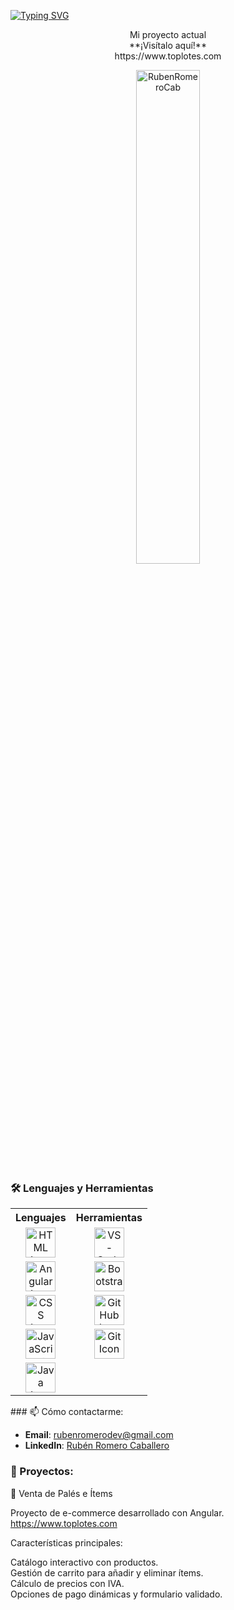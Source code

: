 [![Typing SVG](https://readme-typing-svg.herokuapp.com?color=CCCCCC&size=35&center=true&vCenter=true&width=1000&lines=Hola+👋;¡Bienvenido+a+mi+perfil+de+GitHub!+🤗;Mi+nombre+es+Rubén+Romero+Caballero+👨;;Me+apasiona+la+programación+💻;Me+encanta+compartir+conocimientos+📚;Soy+un+entusiasta+de+resolver+problemas+🧩;Soy+aprendiz+de+por+vida+📖;Me+gustaría+ser+contribuyente+de+código+abierto+🌐;Programar+es+mi+pasión+❤️;Soy+un+entusiasta+de+la+tecnología+🚀;Disfruto+enseñar+a+otros+🎓;Siempre+soy+curioso+y+creativo+🧠)](https://git.io/typing-svg)

<!-- ILLUSTRATION'S IMAGE -->

<p align="center">
Mi proyecto actual  <br>
**¡Visítalo aquí!**  <br>
https://www.toplotes.com <br>
</p>

<p align="center">
  <img width="45%" src="https://github-readme-streak-stats.herokuapp.com/?user=RubenRomeroCab&theme=gotham&show_icons=true" alt="RubenRomeroCab"/>
</p>

<!-- LANGUAGE & TOOLS -->
### 🛠️ Lenguajes y Herramientas


<p align="center">
<table>
  <tr>
    <th style="text-align:center;">Lenguajes</th>
    <th style="text-align:center;">Herramientas</th>
  </tr>
  <tr>
    <td align="center">
      <a href="https://developer.mozilla.org/en-US/docs/Web/HTML">
        <img height="48px" width="48px" alt="HTML Icon" src="https://skillicons.dev/icons?i=html"/>
      </a>
    </td>
    <td align="center">
      <a href="https://code.visualstudio.com/">
        <img height="48px" width="48px" alt="VS-Code Icon" src="https://skillicons.dev/icons?i=vscode"/>
      </a>
    </td>
  </tr>
  <tr>
    <td align="center">
      <a href="https://angular.io/">
        <img height="48px" width="48px" alt="Angular Icon" src="https://skillicons.dev/icons?i=angular"/>
      </a>
    </td>
    <td align="center">
      <a href="https://getbootstrap.com/">
        <img height="48px" width="48px" alt="Bootstrap Icon" src="https://skillicons.dev/icons?i=bootstrap"/>
      </a>
    </td>
  </tr>
  <tr>
    <td align="center">
      <a href="https://developer.mozilla.org/en-US/docs/Web/CSS">
        <img height="48px" width="48px" alt="CSS Icon" src="https://skillicons.dev/icons?i=css"/>
      </a>
    </td>
    <td align="center">
      <a href="https://github.com/">
        <img height="48px" width="48px" alt="GitHub Icon" src="https://skillicons.dev/icons?i=github"/>
      </a>
    </td>
  </tr>
  <tr>
    <td align="center">
      <a href="https://developer.mozilla.org/en-US/docs/Web/JavaScript">
        <img height="48px" width="48px" alt="JavaScript Icon" src="https://skillicons.dev/icons?i=javascript"/>
      </a>
    </td>
    <td align="center">
      <a href="https://git-scm.com/">
        <img height="48px" width="48px" alt="Git Icon" src="https://skillicons.dev/icons?i=git"/>
      </a>
    </td>
  </tr>
  <tr>
    <td align="center">
      <a href="https://www.java.com/">
        <img height="48px" width="48px" alt="Java Icon" src="https://skillicons.dev/icons?i=java"/>
      </a>
    </td>
    <td align="center"></td>
  </tr>
</table>
</p>
### 📫 Cómo contactarme:

- **Email**: rubenromerodev@gmail.com  
- **LinkedIn**: [Rubén Romero Caballero](https://www.linkedin.com/in/rubén-romero-caballero)

### 🚀 Proyectos:

🛒 Venta de Palés e Ítems

Proyecto de e-commerce desarrollado con Angular.
https://www.toplotes.com

Características principales:

Catálogo interactivo con productos. <br>
Gestión de carrito para añadir y eliminar ítems.<br>
Cálculo de precios con IVA.<br>
Opciones de pago dinámicas y formulario validado.<br>





